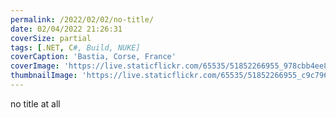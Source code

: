 ```yaml
---
permalink: /2022/02/02/no-title/
date: 02/04/2022 21:26:31
coverSize: partial
tags: [.NET, C#, Build, NUKE]
coverCaption: 'Bastia, Corse, France'
coverImage: 'https://live.staticflickr.com/65535/51852266955_978cbb4ee8_h.jpg'
thumbnailImage: 'https://live.staticflickr.com/65535/51852266955_c9c796318e_q.jpg'
---
```

no title at all
<!-- more -->